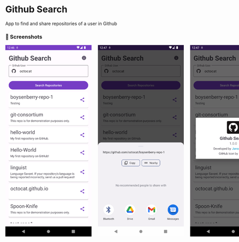 # Github Search

<p>App to find and share repositories of a user in Github</p>

<h3 id="screen">📸 Screenshots</p>

<div style="display: flex; justify-content: start; gap: 20px">
	  <img src="screenshots/1.png" height="600px"/>
    <img src="screenshots/2.png" height="600px"/>
    <img src="screenshots/3.png" height="600px"/>

### 📐 App Architecture - MVVM (Model-View-ViewModel)

Architectural pattern used in Android app development. It's a design pattern that separates an app's user interface (UI) into three main components, each with a specific role:

1. **Model:** The Model represents the data and the business logic of the application. It is responsible for data manipulation, retrieval from data sources (such as databases or web services), and any other data-related operations. The Model doesn't have direct knowledge of the UI.
2. **View:** The View represents the UI elements of the application, which include everything the user interacts with, such as buttons, text fields, and images. In the MVVM pattern, the View is responsible for displaying data and capturing user input. Unlike the Model and ViewModel, the View does not contain application logic.
3. **ViewModel:** The ViewModel is an intermediary between the Model and the View. It is responsible for exposing data to the View and handling user interactions from the View. The ViewModel contains the presentation logic and prepares the data from the Model for display in the View. It also allows for decoupling the UI from the underlying data and business logic.

<div style="display: flex; align-items:start ">
    <img src="screenshots/app-archtecture.png"  />
    <img src="" />
</div>

### 📄 License

```bash
MIT License

Copyright (c) 2023 Janssen Batista

Permission is hereby granted, free of charge, to any person obtaining a copy
of this software and associated documentation files (the "Software"), to deal
in the Software without restriction, including without limitation the rights
to use, copy, modify, merge, publish, distribute, sublicense, and/or sell
copies of the Software, and to permit persons to whom the Software is
furnished to do so, subject to the following conditions:

The above copyright notice and this permission notice shall be included in all
copies or substantial portions of the Software.

THE SOFTWARE IS PROVIDED "AS IS", WITHOUT WARRANTY OF ANY KIND, EXPRESS OR
IMPLIED, INCLUDING BUT NOT LIMITED TO THE WARRANTIES OF MERCHANTABILITY,
FITNESS FOR A PARTICULAR PURPOSE AND NONINFRINGEMENT. IN NO EVENT SHALL THE
AUTHORS OR COPYRIGHT HOLDERS BE LIABLE FOR ANY CLAIM, DAMAGES OR OTHER
LIABILITY, WHETHER IN AN ACTION OF CONTRACT, TORT OR OTHERWISE, ARISING FROM,
OUT OF OR IN CONNECTION WITH THE SOFTWARE OR THE USE OR OTHER DEALINGS IN THE
SOFTWARE.
```


